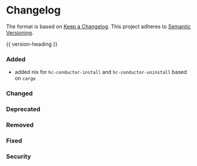 # Changelog
The format is based on [Keep a Changelog](https://keepachangelog.com/en/1.0.0/).
This project adheres to [Semantic Versioning](https://semver.org/spec/v2.0.0.html).

{{ version-heading }}

### Added

- added nix for `hc-conductor-install` and `hc-conductor-uninstall` based on `cargo`

### Changed

### Deprecated

### Removed

### Fixed

### Security
